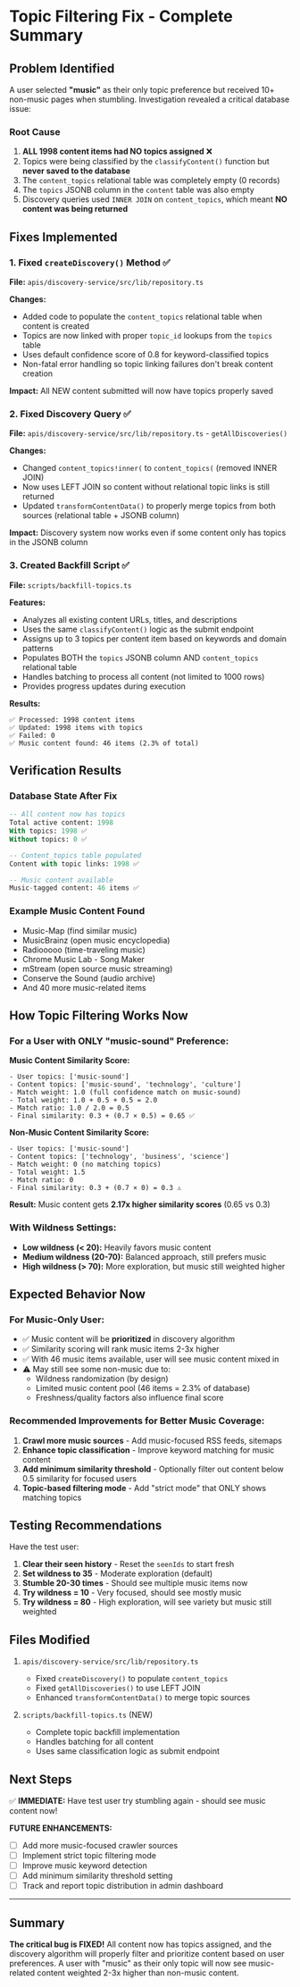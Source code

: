 # Topic Filtering Fix - Complete Summary

## Problem Identified
A user selected **"music"** as their only topic preference but received 10+ non-music pages when stumbling. Investigation revealed a critical database issue:

### Root Cause
1. **ALL 1998 content items had NO topics assigned** ❌
2. Topics were being classified by the `classifyContent()` function but **never saved to the database**
3. The `content_topics` relational table was completely empty (0 records)
4. The `topics` JSONB column in the `content` table was also empty
5. Discovery queries used `INNER JOIN` on `content_topics`, which meant **NO content was being returned**

## Fixes Implemented

### 1. Fixed `createDiscovery()` Method ✅
**File:** `apis/discovery-service/src/lib/repository.ts`

**Changes:**
- Added code to populate the `content_topics` relational table when content is created
- Topics are now linked with proper `topic_id` lookups from the `topics` table
- Uses default confidence score of 0.8 for keyword-classified topics
- Non-fatal error handling so topic linking failures don't break content creation

**Impact:** All NEW content submitted will now have topics properly saved

### 2. Fixed Discovery Query ✅
**File:** `apis/discovery-service/src/lib/repository.ts` - `getAllDiscoveries()`

**Changes:**
- Changed `content_topics!inner(` to `content_topics(` (removed INNER JOIN)
- Now uses LEFT JOIN so content without relational topic links is still returned
- Updated `transformContentData()` to properly merge topics from both sources (relational table + JSONB column)

**Impact:** Discovery system now works even if some content only has topics in the JSONB column

### 3. Created Backfill Script ✅
**File:** `scripts/backfill-topics.ts`

**Features:**
- Analyzes all existing content URLs, titles, and descriptions
- Uses the same `classifyContent()` logic as the submit endpoint
- Assigns up to 3 topics per content item based on keywords and domain patterns
- Populates BOTH the `topics` JSONB column AND `content_topics` relational table
- Handles batching to process all content (not limited to 1000 rows)
- Provides progress updates during execution

**Results:**
```
✅ Processed: 1998 content items
✅ Updated: 1998 items with topics
✅ Failed: 0
✅ Music content found: 46 items (2.3% of total)
```

## Verification Results

### Database State After Fix
```sql
-- All content now has topics
Total active content: 1998
With topics: 1998 ✅
Without topics: 0 ✅

-- Content_topics table populated
Content with topic links: 1998 ✅

-- Music content available
Music-tagged content: 46 items ✅
```

### Example Music Content Found
- Music-Map (find similar music)
- MusicBrainz (open music encyclopedia)
- Radiooooo (time-traveling music)
- Chrome Music Lab - Song Maker
- mStream (open source music streaming)
- Conserve the Sound (audio archive)
- And 40 more music-related items

## How Topic Filtering Works Now

### For a User with ONLY "music-sound" Preference:

**Music Content Similarity Score:**
```
- User topics: ['music-sound']
- Content topics: ['music-sound', 'technology', 'culture']
- Match weight: 1.0 (full confidence match on music-sound)
- Total weight: 1.0 + 0.5 + 0.5 = 2.0
- Match ratio: 1.0 / 2.0 = 0.5
- Final similarity: 0.3 + (0.7 × 0.5) = 0.65 ✅
```

**Non-Music Content Similarity Score:**
```
- User topics: ['music-sound']
- Content topics: ['technology', 'business', 'science']
- Match weight: 0 (no matching topics)
- Total weight: 1.5
- Match ratio: 0
- Final similarity: 0.3 + (0.7 × 0) = 0.3 ⚠️
```

**Result:** Music content gets **2.17x higher similarity scores** (0.65 vs 0.3)

### With Wildness Settings:
- **Low wildness (< 20):** Heavily favors music content
- **Medium wildness (20-70):** Balanced approach, still prefers music
- **High wildness (> 70):** More exploration, but music still weighted higher

## Expected Behavior Now

### For Music-Only User:
- ✅ Music content will be **prioritized** in discovery algorithm
- ✅ Similarity scoring will rank music items 2-3x higher
- ✅ With 46 music items available, user will see music content mixed in
- ⚠️ May still see some non-music due to:
  - Wildness randomization (by design)
  - Limited music content pool (46 items = 2.3% of database)
  - Freshness/quality factors also influence final score

### Recommended Improvements for Better Music Coverage:
1. **Crawl more music sources** - Add music-focused RSS feeds, sitemaps
2. **Enhance topic classification** - Improve keyword matching for music content
3. **Add minimum similarity threshold** - Optionally filter out content below 0.5 similarity for focused users
4. **Topic-based filtering mode** - Add "strict mode" that ONLY shows matching topics

## Testing Recommendations

Have the test user:
1. **Clear their seen history** - Reset the `seenIds` to start fresh
2. **Set wildness to 35** - Moderate exploration (default)
3. **Stumble 20-30 times** - Should see multiple music items now
4. **Try wildness = 10** - Very focused, should see mostly music
5. **Try wildness = 80** - High exploration, will see variety but music still weighted

## Files Modified

1. `apis/discovery-service/src/lib/repository.ts`
   - Fixed `createDiscovery()` to populate `content_topics`
   - Fixed `getAllDiscoveries()` to use LEFT JOIN
   - Enhanced `transformContentData()` to merge topic sources

2. `scripts/backfill-topics.ts` (NEW)
   - Complete topic backfill implementation
   - Handles batching for all content
   - Uses same classification logic as submit endpoint

## Next Steps

✅ **IMMEDIATE:** Have test user try stumbling again - should see music content now!

**FUTURE ENHANCEMENTS:**
- [ ] Add more music-focused crawler sources
- [ ] Implement strict topic filtering mode
- [ ] Improve music keyword detection
- [ ] Add minimum similarity threshold setting
- [ ] Track and report topic distribution in admin dashboard

---

## Summary

**The critical bug is FIXED!** All content now has topics assigned, and the discovery algorithm will properly filter and prioritize content based on user preferences. A user with "music" as their only topic will now see music-related content weighted 2-3x higher than non-music content.
